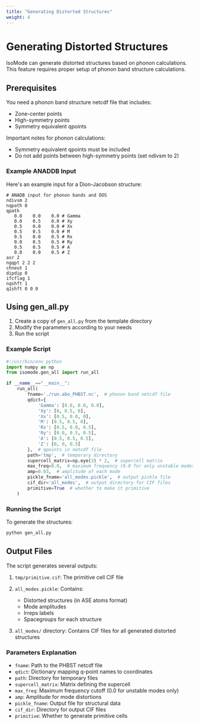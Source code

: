 ```yaml
---
title: "Generating Distorted Structures"
weight: 4
---
```


# Generating Distorted Structures

IsoMode can generate distorted structures based on phonon calculations. This feature requires proper setup of phonon band structure calculations.

## Prerequisites

You need a phonon band structure netcdf file that includes:
- Zone-center points
- High-symmetry points
- Symmetry equivalent qpoints

Important notes for phonon calculations:
- Symmetry equivalent qpoints must be included
- Do not add points between high-symmetry points (set ndivsm to 2)

### Example ANADDB Input

Here's an example input for a Dion-Jacobson structure:

```
# ANADB input for phonon bands and DOS
ndivsm 2
nqpath 8
qpath
   0.0    0.0    0.0 # Gamma
   0.0    0.5    0.0 # Xy
   0.5    0.0    0.0 # Xx
   0.5    0.5    0.0 # M
   0.5    0.0    0.5 # Rx
   0.0    0.5    0.5 # Ry
   0.5    0.5    0.5 # A
   0.0    0.0    0.5 # Z
asr 2
ngqpt 2 2 2
chneut 1
dipdip 0
ifcflag 1
nqshft 1
q1shft 0 0 0
```

## Using gen_all.py

1. Create a copy of `gen_all.py` from the template directory
2. Modify the parameters according to your needs
3. Run the script

### Example Script

```python
#!/usr/bin/env python
import numpy as np
from isomode.gen_all import run_all

if __name__=="__main__":
    run_all(
        fname='./run.abo_PHBST.nc',  # phonon band netcdf file
        qdict={
            'Gamma': [0.0, 0.0, 0.0],
            'Xy': [0, 0.5, 0],
            'Xx': [0.5, 0.0, 0],
            'M': [0.5, 0.5, 0],
            'Rx': [0.5, 0.0, 0.5],
            'Ry': [0.0, 0.5, 0.5],
            'A': [0.5, 0.5, 0.5],
            'Z': [0, 0, 0.5]
        },  # qpoints in netcdf file
        path='tmp',  # temporary directory
        supercell_matrix=np.eye(3) * 2,  # supercell matrix
        max_freq=0.0,  # maximum frequency (0.0 for only unstable modes)
        amp=0.03,  # amplitude of each mode
        pickle_fname='all_modes.pickle',  # output pickle file
        cif_dir='all_modes',  # output directory for CIF files
        primitive=True  # whether to make it primitive
    )
```

### Running the Script

To generate the structures:

```bash
python gen_all.py
```

## Output Files

The script generates several outputs:

1. `tmp/primitive.cif`: The primitive cell CIF file

2. `all_modes.pickle`: Contains:
   - Distorted structures (in ASE atoms format)
   - Mode amplitudes
   - Irreps labels
   - Spacegroups for each structure

3. `all_modes/` directory: Contains CIF files for all generated distorted structures

### Parameters Explanation

- `fname`: Path to the PHBST netcdf file
- `qdict`: Dictionary mapping q-point names to coordinates
- `path`: Directory for temporary files
- `supercell_matrix`: Matrix defining the supercell
- `max_freq`: Maximum frequency cutoff (0.0 for unstable modes only)
- `amp`: Amplitude for mode distortions
- `pickle_fname`: Output file for structural data
- `cif_dir`: Directory for output CIF files
- `primitive`: Whether to generate primitive cells
